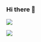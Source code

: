 ### Hi there 👋

![](https://github-readme-stats.vercel.app/api?username=MiyRon-Code&show_icons=true&theme=radical&title_color=ff0000&text_color=ffffff&icon_color=ff3e3e)

![](https://github-readme-stats.vercel.app/api/top-langs/?username=MiyRon-Code&theme=radical)

<!--
**MiyRon-Code/MiyRon-Code** is a ✨ _special_ ✨ repository because its `README.md` (this file) appears on your GitHub profile.

Here are some ideas to get you started:

- 🔭 I’m currently working on ...
- 🌱 I’m currently learning ...
- 👯 I’m looking to collaborate on ...
- 🤔 I’m looking for help with ...
- 💬 Ask me about ...
- 📫 How to reach me: ...
- 😄 Pronouns: ...
- ⚡ Fun fact: ...
-->
